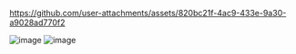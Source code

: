 

https://github.com/user-attachments/assets/820bc21f-4ac9-433e-9a30-a9028ad770f2

![image](https://github.com/user-attachments/assets/930fb32a-6d51-4b88-a6a7-9afdaf6f1f4c)
![image](https://github.com/user-attachments/assets/9467dfec-9a61-467d-a114-f8fcfce09cb2)
